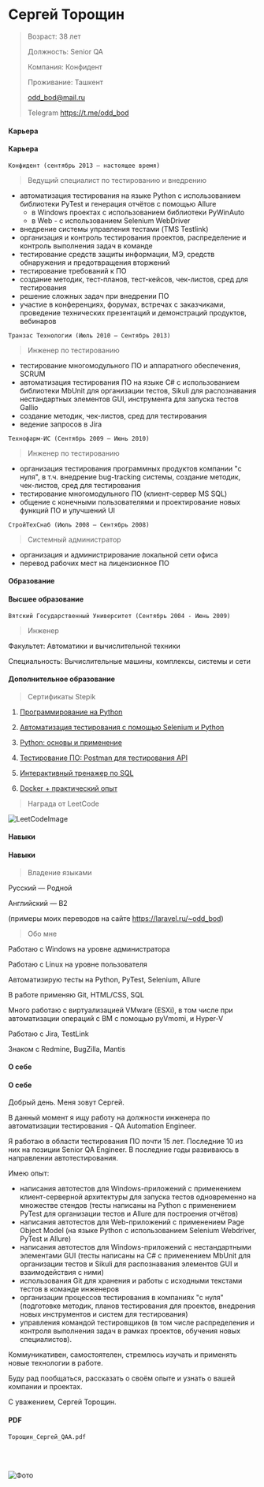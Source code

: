 # Сергей Торощин

> Возраст: 38 лет
>
> Должность: Senior QA
>
> Компания: Конфидент
>
> Проживание: Ташкент
>
> odd_bod@mail.ru
>
> Telegram https://t.me/odd_bod

<!-- tabs:start -->

#### **Карьера**

#### Карьера

```
Конфидент (cентябрь 2013 — настоящее время)
```

> Ведущий специалист по тестированию и внедрению

- автоматизация тестирования на языке Python с использованием библиотеки PyTest и генерация отчётов с помощью Allure
  - в Windows проектах с использованием библиотеки PyWinAuto
  - в Web - с использованием Selenium WebDriver
- внедрение системы управления тестами (TMS Testlink)
- организация и контроль тестирования проектов, распределение и контроль выполнения задач в команде
- тестирование cредств защиты информации, МЭ, средств обнаружения и предотвращения вторжений
- тестирование требований к ПО
- создание методик, тест-планов, тест-кейсов, чек-листов, сред для тестирования
- решение сложных задач при внедрении ПО
- участие в конференциях, форумах, встречах с заказчиками, проведение технических презентаций и демонстраций продуктов, вебинаров


```
Транзас Технологии (Июль 2010 — Сентябрь 2013)
```

> Инженер по тестированию

- тестирование многомодульного ПО и аппаратного обеспечения, SCRUM
- автоматизация тестирования ПО на языке С# с использованием библиотеки MbUnit для организации тестов, Sikuli для распознавания нестандартных элементов GUI, инструмента для запуска тестов Gallio
- создание методик, чек-листов, сред для тестирования
- ведение запросов в Jira

```
Технофарм-ИС (Сентябрь 2009 — Июнь 2010)
```

> Инженер по тестированию

- организация тестирования программных продуктов компании "с нуля", в т.ч. внедрение bug-tracking системы, создание методик, чек-листов, сред для тестирования
- тестирование многомодульного ПО (клиент-сервер MS SQL)
- общение с конечными пользователями и проектирование новых функций ПО и улучшений UI

```
СтройТехСнаб (Июль 2008 — Сентябрь 2008)
```

> Cистемный администратор

- организация и администрирование локальной сети офиса
- перевод рабочих мест на лицензионное ПО


#### **Образование**

#### Высшее образование

```
Вятский Государственный Университет (Сентябрь 2004 - Июнь 2009)
```

> Инженер

Факультет: Автоматики и вычислительной техники

Специальность: Вычислительные машины, комплексы, системы и сети

#### Дополнительное образование

> Сертификаты Stepik

1) [Программирование на Python](https://stepik.org/cert/1030018)

2) [Автоматизация тестирования с помощью Selenium и Python](https://stepik.org/cert/1749825)

3) [Python: основы и применение](https://stepik.org/cert/1057326)

4) [Тестирование ПО: Postman для тестирования API](https://stepik.org/cert/1892452)

5) [Интерактивный тренажер по SQL](https://stepik.org/cert/1882215)

6) [Docker + практический опыт](https://stepik.org/cert/1951074)

> Награда от LeetCode

![LeetCodeImage](/resources/LeetCode50days2023.png ':size=25%')

#### **Навыки**

#### Навыки

> Владение языками

Русский — Родной

Английский — B2

(примеры моих переводов на сайте https://laravel.ru/~odd_bod)

> Обо мне	

Работаю с Windows на уровне администратора

Работаю с Linux на уровне пользователя

Автоматизирую тесты на Python, PyTest, Selenium, Allure

В работе применяю Git, HTML/CSS, SQL

Много работаю с виртуализацией VMware (ESXi), в том числе при автоматизации операций с ВМ с помощью pyVmomi, и Hyper-V

Работаю с Jira, TestLink

Знаком с Redmine, BugZilla, Mantis


#### **О себе**

#### О себе

Добрый день.
Меня зовут Сергей.

В данный момент я ищу работу на должности инженера по автоматизации тестирования - QA Automation Engineer.

Я работаю в области тестирования ПО почти 15 лет.
Последние 10 из них на позиции Senior QA Engineer.
В последние годы развиваюсь в направлении автотестирования.

Имею опыт:
- написания автотестов для Windows-приложений с применением клиент-серверной архитектуры для запуска тестов одновременно на множестве стендов (тесты написаны на Python с применением PyTest для организации тестов и Allure для построения отчётов)
- написания автотестов для Web-приложений с применением Page Object Model (на языке Python с использованием Selenium Webdriver, PyTest и Allure)
- написания автотестов для Windows-приложений с нестандартными элементами GUI (тесты написаны на C# с применением MbUnit для организации тестов и Sikuli для распознавания элементов GUI и взаимодействия с ними)
- использования Git для хранения и работы с исходными текстами тестов в команде инженеров
- организации процессов тестирования в компаниях "с нуля" (подготовке методик, планов тестирования для проектов, внедрения новых инструментов и систем для тестирования)
- управления командой тестировщиков (в том числе распределения и контроля выполнения задач в рамках проектов, обучения новых специалистов).

Коммуникативен, самостоятелен, стремлюсь изучать и применять новые технологии в работе.

Буду рад пообщаться, рассказать о своём опыте и узнать о вашей компании и проектах.

С уважением, 
Сергей Торощин.



#### **PDF**

```pdf
Торощин_Сергей_QAA.pdf
``` 

<!-- tabs:end -->

<!-- slide:break-68 -->

<br>
<br>

![Фото](/resources/avatar.jpg ':size=33%')
